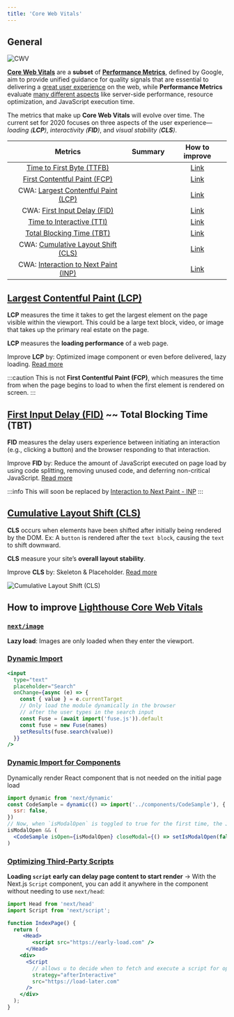 ```yaml
---
title: 'Core Web Vitals'
---
```


## General

![CWV](https://www.patterns.dev/_next/image?url=https%3A%2F%2Fres.cloudinary.com%2Fddxwdqwkr%2Fimage%2Fupload%2Ff_auto%2Fv1660456914%2Fpatterns.dev%2Fweb-vitals.png&w=1920&q=75)

**[Core Web Vitals](https://web.dev/learn-core-web-vitals/)** are a **subset** of **[Performance Metrics](https://web.dev/metrics/)**, defined by Google, aim to provide unified guidance for quality signals that are essential to delivering a <u>great user experience</u> on the web, while **Performance Metrics** evaluate <u>many different aspects</u> like server-side performance, resource optimization, and JavaScript execution time.

The metrics that make up **Core Web Vitals** will evolve over time. The current set for 2020 focuses on three aspects of the user experience—_loading (**LCP**)_, _interactivity (**FID**)_, and _visual stability (**CLS**)_.

|                           Metrics                            | Summary |                 How to improve                  |
| :----------------------------------------------------------: | :-----: | :---------------------------------------------: |
|      [Time to First Byte (TTFB)](https://web.dev/ttfb/)      |         |     [Link](https://web.dev/optimize-ttfb/)      |
|     [First Contentful Paint (FCP)](https://web.dev/fcp/)     |         | [Link](https://web.dev/fcp/#how-to-improve-fcp) |
| CWA: [Largest Contentful Paint (LCP)](https://web.dev/lcp/)  |         |      [Link](https://web.dev/optimize-lcp/)      |
|     CWA: [First Input Delay (FID)](https://web.dev/fid/)     |         |      [Link](https://web.dev/optimize-fid/)      |
|      [Time to Interactive (TTI)](https://web.dev/tti/)       |         | [Link](https://web.dev/tti/#how-to-improve-tti) |
|      [Total Blocking Time (TBT)](https://web.dev/tbt/)       |         | [Link](https://web.dev/tbt/#how-to-improve-tbt) |
|  CWA: [Cumulative Layout Shift (CLS)](https://web.dev/cls/)  |         |      [Link](https://web.dev/optimize-cls/)      |
| CWA: [Interaction to Next Paint (INP)](https://web.dev/inp/) |         |      [Link](https://web.dev/optimize-inp/)      |

## [Largest Contentful Paint (LCP)](https://web.dev/lcp/)

**LCP** measures the time it takes to get the largest element on the page visible within the viewport. This could be a large text block, video, or image that takes up the primary real estate on the page.

**LCP** measures the **loading performance** of a web page.

Improve **LCP** by: Optimized image component or even before delivered, lazy loading. [Read more](https://web.dev/optimize-lcp/)

:::caution
This is not **First Contentful Paint (FCP)**, which measures the time from when the page begins to load to when the first element is rendered on screen.
:::

## [First Input Delay (FID)](https://web.dev/fid/) ~~ Total Blocking Time (TBT)

**FID** measures the delay users experience between initiating an interaction (e.g., clicking a button) and the browser responding to that interaction.

Improve **FID** by: Reduce the amount of JavaScript executed on page load by using code splitting, removing unused code, and deferring non-critical JavaScript. [Read more](https://web.dev/optimize-fid/)

:::info
This will soon be replaced by [Interaction to Next Paint - INP](https://web.dev/inp/)
:::

## [Cumulative Layout Shift (CLS)](https://web.dev/cls/)

**CLS** occurs when elements have been shifted after initially being rendered by the DOM. Ex: A `button` is rendered after the `text block`, causing the `text` to shift downward.

**CLS** measure your site’s **overall layout stability**.

Improve **CLS** by: Skeleton & Placeholder. [Read more](https://web.dev/optimize-cls/)

![Cumulative Layout Shift (CLS)](https://nextjs.org/static/images/learn/seo/cls-example.png)

## How to improve [Lighthouse Core Web Vitals](https://web.dev/performance-scoring)

### [`next/image`](https://nextjs.org/docs/basic-features/image-optimization)

**Lazy load**: Images are only loaded when they enter the viewport.

### [Dynamic Import](https://nextjs.org/docs/advanced-features/dynamic-import)

```jsx
<input
  type="text"
  placeholder="Search"
  onChange={async (e) => {
    const { value } = e.currentTarget
    // Only load the module dynamically in the browser
    // after the user types in the search input
    const Fuse = (await import('fuse.js')).default
    const fuse = new Fuse(names)
    setResults(fuse.search(value))
  }}
/>
```

### [Dynamic Import for Components](https://nextjs.org/docs/pages/building-your-application/optimizing/lazy-loading)

Dynamically render React component that is not needed on the initial page load

```jsx
import dynamic from 'next/dynamic'
const CodeSample = dynamic(() => import('../components/CodeSample'), {
  ssr: false,
})
// Now, when `isModalOpen` is toggled to true for the first time, the JavaScript required will be requested.
isModalOpen && (
  <CodeSample isOpen={isModalOpen} closeModal={() => setIsModalOpen(false)} />
)
```

### [Optimizing Third-Party Scripts](https://nextjs.org/learn/seo/improve/third-party-scripts)

**Loading `script` early can delay page content to start render**
&rarr; With the Next.js `Script` component, you can add it anywhere in the component without needing to use `next/head`:

```jsx
import Head from 'next/head'
import Script from 'next/script';

function IndexPage() {
  return (
     <Head>
        <script src="https://early-load.com" />
      </Head>
    <div>
      <Script
        // allows u to decide when to fetch and execute a script for optimal loading.
        strategy="afterInteractive"
        src="https://load-later.com"
      />
    </div>
  );
}
```
